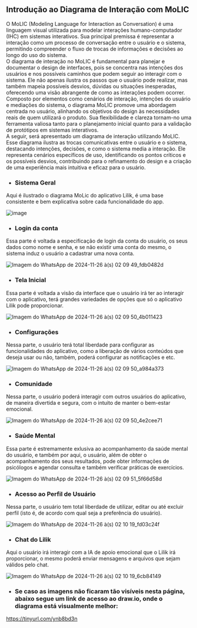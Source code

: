 ## Introdução ao Diagrama de Interação com MoLIC
O MoLIC (Modeling Language for Interaction as Conversation) é uma linguagem visual utilizada para modelar interações humano-computador (IHC) em sistemas interativos. Sua principal premissa é representar a interação como um processo de conversação entre o usuário e o sistema, permitindo compreender o fluxo de trocas de informações e decisões ao longo do uso do sistema.<br/>
  O diagrama de interação no MoLIC é fundamental para planejar e documentar o design de interfaces, pois se concentra nas intenções dos usuários e nos possíveis caminhos que podem seguir ao interagir com o sistema. Ele não apenas ilustra os passos que o usuário pode realizar, mas também mapeia possíveis desvios, dúvidas ou situações inesperadas, oferecendo uma visão abrangente de como as interações podem ocorrer.<br/>
  Composto por elementos como cenários de interação, intenções do usuário e mediações do sistema, o diagrama MoLIC promove uma abordagem centrada no usuário, alinhando os objetivos do design às necessidades reais de quem utilizará o produto. Sua flexibilidade e clareza tornam-no uma ferramenta valiosa tanto para o planejamento inicial quanto para a validação de protótipos em sistemas interativos.<br/>
  A seguir, será apresentado um diagrama de interação utilizando MoLIC. Esse diagrama ilustra as trocas comunicativas entre o usuário e o sistema, destacando intenções, decisões, e como o sistema media a interação. Ele representa cenários específicos de uso, identificando os pontos críticos e os possíveis desvios, contribuindo para o refinamento do design e a criação de uma experiência mais intuitiva e eficaz para o usuário.<br/>

- ### Sistema Geral
Aqui é ilustrado o diagrama MoLic do aplicativo Lilik, é uma base consistente e bem explicativa sobre cada funcionalidade do app.


![image](https://github.com/user-attachments/assets/bd038ff7-be66-4081-8a25-7c80226e37da)


- ### Login da conta
Essa parte é voltada a especificação de login da conta do usuário, os seus dados como nome e senha, e se não existir uma conta do mesmo, o sistema induz o usuário a cadastrar uma nova conta.

![Imagem do WhatsApp de 2024-11-26 à(s) 02 09 49_fdb0482d](https://github.com/user-attachments/assets/53442b5a-a326-48c5-8fc4-84d2963261ae)


- ### Tela Inicial
Essa parte é voltada a visão da interface que o usuário irá ter ao interagir com o aplicativo, terá grandes variedades de opções que só o aplicativo Lilik pode proporcionar.

![Imagem do WhatsApp de 2024-11-26 à(s) 02 09 50_4b011423](https://github.com/user-attachments/assets/ba168f85-9477-4e7a-8f2f-324b50a97b76)

- ### Configurações
Nessa parte, o usuário terá total liberdade para configurar as funcionalidades do aplicativo, como a liberação de vários conteúdos que deseja usar ou não, também, poderá configurar as notificações e etc.


![Imagem do WhatsApp de 2024-11-26 à(s) 02 09 50_a984a373](https://github.com/user-attachments/assets/d244b8f3-948b-4db9-9c20-58055ab7bfea)


- ### Comunidade
Nessa parte, o usuário poderá interagir com outros usuários do aplicativo, de maneira divertida e segura, com o intuito de manter o bem-estar emocional.

![Imagem do WhatsApp de 2024-11-26 à(s) 02 09 50_4e2cee71](https://github.com/user-attachments/assets/5d6b75a6-ba02-4e8e-b5e1-0506e6b04952)


- ### Saúde Mental
Essa parte é estremamente exlusiva ao acompanhamento da saúde mental do usuário, e também por aqui, o usuário, além de obter o acompanhamento dos seus resultados, pode obter informações de psicólogos e agendar consulta e também verificar práticas de exercícios.

![Imagem do WhatsApp de 2024-11-26 à(s) 02 09 51_5f66d58d](https://github.com/user-attachments/assets/68352290-07b7-43fb-a222-cb5e806c2c4d)


- ### Acesso ao Perfil de Usuário
Nessa parte, o usuário tem total liberdade de utilizar, editar ou até excluir perfil (isto é, de acordo com qual seja a preferência do usuário).

![Imagem do WhatsApp de 2024-11-26 à(s) 02 10 19_fd03c24f](https://github.com/user-attachments/assets/94f2f1a0-5453-4bd9-835a-726b5a353a3b)

- ### Chat do Lilik
Aqui o usuário irá interagir com a IA de apoio emocional que o Lilik irá proporcionar, o mesmo poderá enviar mensagens e arquivos que sejam válidos pelo chat.

![Imagem do WhatsApp de 2024-11-26 à(s) 02 10 19_6cb84149](https://github.com/user-attachments/assets/f7dc45cf-192d-4301-9b2e-4b69918ef1fe)

- ### Se caso as imagens não ficaram tão visíveis nesta página, abaixo segue um link de acesso ao draw.io, onde o diagrama está visualmente melhor:

https://tinyurl.com/ynb8bd3n
